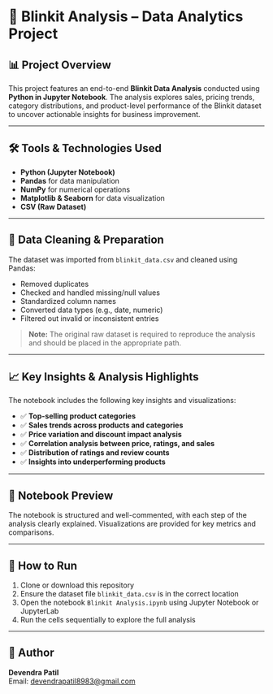 # 🛒 Blinkit Analysis – Data Analytics Project

## 📊 Project Overview
This project features an end-to-end **Blinkit Data Analysis** conducted using **Python in Jupyter Notebook**. The analysis explores sales, pricing trends, category distributions, and product-level performance of the Blinkit dataset to uncover actionable insights for business improvement.

---

## 🛠️ Tools & Technologies Used
- **Python (Jupyter Notebook)**
- **Pandas** for data manipulation  
- **NumPy** for numerical operations  
- **Matplotlib & Seaborn** for data visualization  
- **CSV (Raw Dataset)**

---

## 🧹 Data Cleaning & Preparation
The dataset was imported from `blinkit_data.csv` and cleaned using Pandas:
- Removed duplicates  
- Checked and handled missing/null values  
- Standardized column names  
- Converted data types (e.g., date, numeric)  
- Filtered out invalid or inconsistent entries  

> **Note:** The original raw dataset is required to reproduce the analysis and should be placed in the appropriate path.

---

## 📈 Key Insights & Analysis Highlights
The notebook includes the following key insights and visualizations:
- ✅ **Top-selling product categories**
- ✅ **Sales trends across products and categories**
- ✅ **Price variation and discount impact analysis**
- ✅ **Correlation analysis between price, ratings, and sales**
- ✅ **Distribution of ratings and review counts**
- ✅ **Insights into underperforming products**

---

## 📓 Notebook Preview
The notebook is structured and well-commented, with each step of the analysis clearly explained. Visualizations are provided for key metrics and comparisons.

---

## 🚀 How to Run
1. Clone or download this repository  
2. Ensure the dataset file `blinkit_data.csv` is in the correct location  
3. Open the notebook `Blinkit Analysis.ipynb` using Jupyter Notebook or JupyterLab  
4. Run the cells sequentially to explore the full analysis  

---

## 👤 Author  
**Devendra Patil**  
Email: devendrapatil8983@gmail.com
